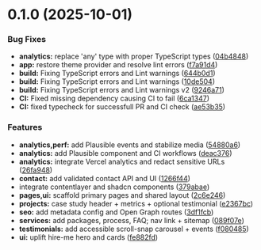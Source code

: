 # 0.1.0 (2025-10-01)


### Bug Fixes

* **analytics:** replace 'any' type with proper TypeScript types ([04b4848](https://github.com/amilemia/amilemia.dev-portfolio/commit/04b48488a52454714107ec99ea1cac9a958d7f7c))
* **app:** restore theme provider and resolve lint errors ([f7a91d4](https://github.com/amilemia/amilemia.dev-portfolio/commit/f7a91d401c53ea7bc24cf5ce0c55ef26ffa4d3f5))
* **build:** Fixing TypeScript errors and Lint warnings ([644b0d1](https://github.com/amilemia/amilemia.dev-portfolio/commit/644b0d1e29247e85eeec005dc540282c7578c9ef))
* **build:** Fixing TypeScript errors and Lint warnings ([10de504](https://github.com/amilemia/amilemia.dev-portfolio/commit/10de5042c2435fe6440b65f5cb11e7d8acd013ca))
* **build:** Fixing TypeScript errors and Lint warnings v2 ([9246a71](https://github.com/amilemia/amilemia.dev-portfolio/commit/9246a7179d135f505ff9112237db58b2e8aa3030))
* **CI:** Fixed missing dependency causing CI to fail ([6ca1347](https://github.com/amilemia/amilemia.dev-portfolio/commit/6ca13476650be3558dfdd30da0ebe4f0e4e51c33))
* **CI:** fixed typecheck for successfull PR and CI check ([ae53b35](https://github.com/amilemia/amilemia.dev-portfolio/commit/ae53b35a708111468dd812f196dd6f2685919882))


### Features

* **analytics,perf:** add Plausible events and stabilize media ([54880a6](https://github.com/amilemia/amilemia.dev-portfolio/commit/54880a67276af20ba2702e6f300fc2512a572bdd))
* **analytics:** add Plausible component and CI workflows ([deac376](https://github.com/amilemia/amilemia.dev-portfolio/commit/deac37687e04ab602b1595b5e1672bc257e6aed3))
* **analytics:** integrate Vercel analytics and redact sensitive URLs ([26fa948](https://github.com/amilemia/amilemia.dev-portfolio/commit/26fa948c60f01f150f5ea4a77def5ed0454bd063))
* **contact:** add validated contact API and UI ([1266f44](https://github.com/amilemia/amilemia.dev-portfolio/commit/1266f446631a5365e7d9ae72676c7021dfe0bd05))
* integrate contentlayer and shadcn components ([379abae](https://github.com/amilemia/amilemia.dev-portfolio/commit/379abaea95fff9c105661e1adf8bfd1b9187718b))
* **pages,ui:** scaffold primary pages and shared layout ([2c6e246](https://github.com/amilemia/amilemia.dev-portfolio/commit/2c6e246f9482f7ab269451a18f5d6e491df2c5c7))
* **projects:** case study header + metrics + optional testimonial ([e2367bc](https://github.com/amilemia/amilemia.dev-portfolio/commit/e2367bc1f095e4fcea2d9000fdcabe7ed2770e06))
* **seo:** add metadata config and Open Graph routes ([3df1fcb](https://github.com/amilemia/amilemia.dev-portfolio/commit/3df1fcb69938eafada32047127acca90780277f9))
* **services:** add packages, process, FAQ; nav link + sitemap ([089f07e](https://github.com/amilemia/amilemia.dev-portfolio/commit/089f07e2aeff350f771b787697573916ba53bc74))
* **testimonials:** add accessible scroll-snap carousel + events ([f080485](https://github.com/amilemia/amilemia.dev-portfolio/commit/f080485b0599f9d5204a68a61f41f8b068aa9949))
* **ui:** uplift hire-me hero and cards ([fe882fd](https://github.com/amilemia/amilemia.dev-portfolio/commit/fe882fded61b1de7f9648619d266d8a9899b04b0))



